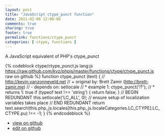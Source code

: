 ```yaml
---
layout: post
title: "JavaScript ctype_punct function"
date: 2011-02-06 12:00:00
comments: true
sharing: true
footer: true
permalink: functions/ctype_punct
categories: [ ctype, functions ]
---
```

A JavaScript equivalent of PHP's ctype_punct
<!-- more -->
{% codeblock ctype/ctype_punct.js lang:js https://raw.github.com/kvz/phpjs/master/functions/ctype/ctype_punct.js raw on github %}
function ctype_punct (text) {
    // http://kevin.vanzonneveld.net
    // +   original by: Brett Zamir (http://brett-zamir.me)
    // -    depends on: setlocale
    // *     example 1: ctype_punct('!?');
    // *     returns 1: true
    if (typeof text !== 'string') {
        return false;
    }
    // BEGIN REDUNDANT
    this.setlocale('LC_ALL', 0); // ensure setup of localization variables takes place
    // END REDUNDANT
    return text.search(this.php_js.locales[this.php_js.localeCategories.LC_CTYPE].LC_CTYPE.pu) !== -1;
}
{% endcodeblock %}
<ul>
 <li><a href="https://github.com/kvz/phpjs/blob/master/functions/ctype/ctype_punct.js">view on github</a></li>
 <li><a href="https://github.com/kvz/phpjs/edit/master/functions/ctype/ctype_punct.js">edit on github</a></li>
</ul>
